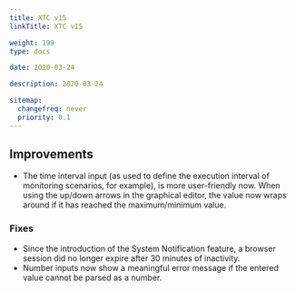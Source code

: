 ```yaml
---
title: XTC v15
linkTitle: XTC v15

weight: 199
type: docs

date: 2020-03-24

description: 2020-03-24

sitemap:
  changefreq: never
  priority: 0.1
---
```


## Improvements
- The time interval input (as used to define the execution interval of monitoring scenarios, for example), is more user-friendly now. When using the up/down arrows in the graphical editor, the value now wraps around if it has reached the maximum/minimum value.
### Fixes
- Since the introduction of the System Notification feature, a browser session did no longer expire after 30 minutes of inactivity.
- Number inputs now show a meaningful error message if the entered value cannot be parsed as a number.
